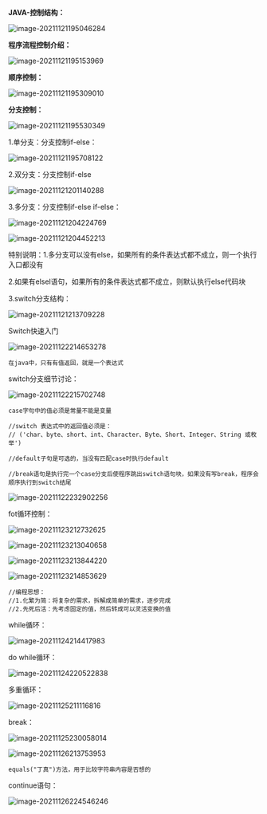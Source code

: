 **JAVA-控制结构：**

![image-20211121195046284](../Picture_saving_address/JAVA-第五章程序控制结构/image-20211121195046284.png)

**程序流程控制介绍：**

![image-20211121195153969](../Picture_saving_address/JAVA-第五章程序控制结构/image-20211121195153969.png)

**顺序控制：**

![image-20211121195309010](../Picture_saving_address/JAVA-第五章程序控制结构/image-20211121195309010.png)

**分支控制：**

![image-20211121195530349](../Picture_saving_address/JAVA-第五章程序控制结构/image-20211121195530349.png)

1.单分支：分支控制if-else：

![image-20211121195708122](../Picture_saving_address/JAVA-第五章程序控制结构/image-20211121195708122.png)

2.双分支：分支控制if-else

![image-20211121201140288](../Picture_saving_address/JAVA-第五章程序控制结构/image-20211121201140288.png)

3.多分支：分支控制if-else if-else：

![image-20211121204224769](../Picture_saving_address/JAVA-第五章程序控制结构/image-20211121204224769.png)

![image-20211121204452213](../Picture_saving_address/JAVA-第五章程序控制结构/image-20211121204452213.png)

特别说明：1.多分支可以没有else，如果所有的条件表达式都不成立，则一个执行入口都没有

​					2.如果有elsel语句，如果所有的条件表达式都不成立，则默认执行else代码块

3.switch分支结构：

![image-20211121213709228](../Picture_saving_address/JAVA-第五章程序控制结构/image-20211121213709228.png)

 Switch快速入门

![image-20211122214653278](../Picture_saving_address/JAVA-第五章程序控制结构/image-20211122214653278.png)

```
在java中，只有有值返回，就是一个表达式
```

switch分支细节讨论：

![image-20211122215702748](../Picture_saving_address/JAVA-第五章程序控制结构/image-20211122215702748.png)

```
case字句中的值必须是常量不能是变量
```

```
//switch 表达式中的返回值必须是：
// ('char、byte、short、int、Character、Byte、Short、Integer、String 或枚举')
```

```
//default子句是可选的，当没有匹配case时执行default
```

```
//break语句是执行完一个case分支后使程序跳出switch语句块，如果没有写break，程序会顺序执行到switch结尾
```

![image-20211122232902256](../Picture_saving_address/JAVA-第五章程序控制结构/image-20211122232902256.png)

fot循环控制：

![image-20211123212732625](../Picture_saving_address/JAVA-第五章程序控制结构/image-20211123212732625.png)

![image-20211123213040658](../Picture_saving_address/JAVA-第五章程序控制结构/image-20211123213040658.png)

![image-20211123213844220](../Picture_saving_address/JAVA-第五章程序控制结构/image-20211123213844220.png)

 ![image-20211123214853629](../Picture_saving_address/JAVA-第五章程序控制结构/image-20211123214853629.png)

```
//编程思想：
//1.化繁为简：将复杂的需求，拆解成简单的需求，逐步完成
//2.先死后活：先考虑固定的值，然后转成可以灵活变换的值
```

while循环：

![image-20211124214417983](../Picture_saving_address/JAVA-第五章程序控制结构/image-20211124214417983.png)

do while循环：

![image-20211124220522838](../Picture_saving_address/JAVA-第五章程序控制结构/image-20211124220522838.png)

多重循环：

![image-20211125211116816](../Picture_saving_address/JAVA-第五章程序控制结构/image-20211125211116816.png)

 

break：

![image-20211125230058014](../Picture_saving_address/JAVA-第五章程序控制结构/image-20211125230058014.png)

![image-20211126213753953](../Picture_saving_address/JAVA-第五章程序控制结构/image-20211126213753953.png)

```
equals("丁真")方法，用于比较字符串内容是否想的
```

continue语句：

![image-20211126224546246](../Picture_saving_address/JAVA-第五章程序控制结构/image-20211126224546246.png)

